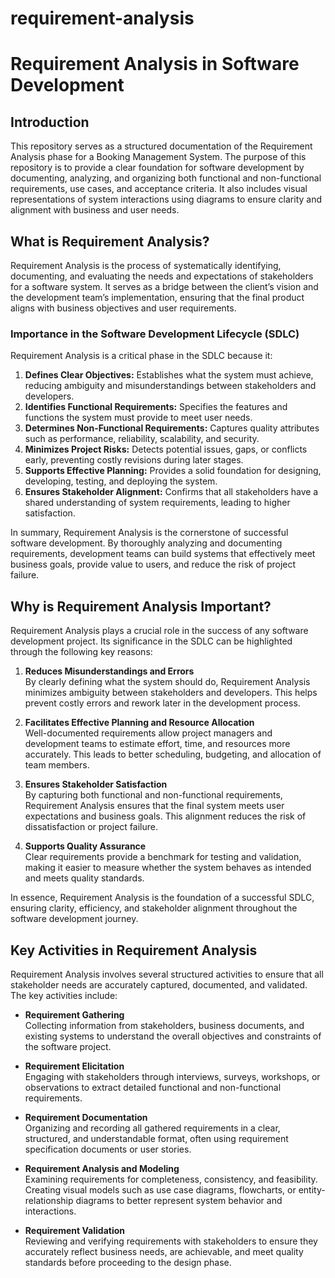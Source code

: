 # requirement-analysis
# Requirement Analysis in Software Development

## Introduction
This repository serves as a structured documentation of the Requirement Analysis phase for a Booking Management System. 
The purpose of this repository is to provide a clear foundation for software development by documenting, analyzing, and organizing both functional and non-functional requirements, use cases, and acceptance criteria. 
It also includes visual representations of system interactions using diagrams to ensure clarity and alignment with business and user needs.

## What is Requirement Analysis?

Requirement Analysis is the process of systematically identifying, documenting, and evaluating the needs and expectations of stakeholders for a software system. It serves as a bridge between the client’s vision and the development team’s implementation, ensuring that the final product aligns with business objectives and user requirements.

### Importance in the Software Development Lifecycle (SDLC)
Requirement Analysis is a critical phase in the SDLC because it:

1. **Defines Clear Objectives:** Establishes what the system must achieve, reducing ambiguity and misunderstandings between stakeholders and developers.
2. **Identifies Functional Requirements:** Specifies the features and functions the system must provide to meet user needs.
3. **Determines Non-Functional Requirements:** Captures quality attributes such as performance, reliability, scalability, and security.
4. **Minimizes Project Risks:** Detects potential issues, gaps, or conflicts early, preventing costly revisions during later stages.
5. **Supports Effective Planning:** Provides a solid foundation for designing, developing, testing, and deploying the system.
6. **Ensures Stakeholder Alignment:** Confirms that all stakeholders have a shared understanding of system requirements, leading to higher satisfaction.

In summary, Requirement Analysis is the cornerstone of successful software development. By thoroughly analyzing and documenting requirements, development teams can build systems that effectively meet business goals, provide value to users, and reduce the risk of project failure.


## Why is Requirement Analysis Important?

Requirement Analysis plays a crucial role in the success of any software development project. Its significance in the SDLC can be highlighted through the following key reasons:

1. **Reduces Misunderstandings and Errors**  
   By clearly defining what the system should do, Requirement Analysis minimizes ambiguity between stakeholders and developers. This helps prevent costly errors and rework later in the development process.

2. **Facilitates Effective Planning and Resource Allocation**  
   Well-documented requirements allow project managers and development teams to estimate effort, time, and resources more accurately. This leads to better scheduling, budgeting, and allocation of team members.

3. **Ensures Stakeholder Satisfaction**  
   By capturing both functional and non-functional requirements, Requirement Analysis ensures that the final system meets user expectations and business goals. This alignment reduces the risk of dissatisfaction or project failure.

4. **Supports Quality Assurance**  
   Clear requirements provide a benchmark for testing and validation, making it easier to measure whether the system behaves as intended and meets quality standards.

In essence, Requirement Analysis is the foundation of a successful SDLC, ensuring clarity, efficiency, and stakeholder alignment throughout the software development journey.


## Key Activities in Requirement Analysis

Requirement Analysis involves several structured activities to ensure that all stakeholder needs are accurately captured, documented, and validated. The key activities include:

- **Requirement Gathering**  
  Collecting information from stakeholders, business documents, and existing systems to understand the overall objectives and constraints of the software project.

- **Requirement Elicitation**  
  Engaging with stakeholders through interviews, surveys, workshops, or observations to extract detailed functional and non-functional requirements.

- **Requirement Documentation**  
  Organizing and recording all gathered requirements in a clear, structured, and understandable format, often using requirement specification documents or user stories.

- **Requirement Analysis and Modeling**  
  Examining requirements for completeness, consistency, and feasibility. Creating visual models such as use case diagrams, flowcharts, or entity-relationship diagrams to better represent system behavior and interactions.

- **Requirement Validation**  
  Reviewing and verifying requirements with stakeholders to ensure they accurately reflect business needs, are achievable, and meet quality standards before proceeding to the design phase.
